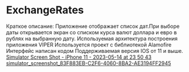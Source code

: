 # ExchangeRates
Краткое описание:
Приложение отображает список дат.При выборе даты открывается экран со списком курса валют доллара и евро в рублях на выбранную дату.
Используемая архитектура построения приложения VIPER
Используется проект с библиотекой Alamofire
Интерфейс написан кодом
Поддерживаемая версия IOS от 11 и выше.
[Simulator Screen Shot - iPhone 11 - 2023-05-14 at 23 50 43](https://github.com/Pave1989/Exchange/assets/94930706/c6bd3963-78e8-4b3e-8897-5378c2e1e30c)
[simulator_screenshot_83F883EB-C2F6-4060-8BA2-AE3194FF2945](https://github.com/Pave1989/Exchange/assets/94930706/e0d8654c-30d2-496c-ba13-faf775c85fb0)
